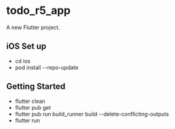 # todo_r5_app

A new Flutter project.

## iOS Set up
- cd ios
- pod install --repo-update

## Getting Started

- flutter clean
- flutter pub get
- flutter pub run build_runner build --delete-conflicting-outputs
- flutter run